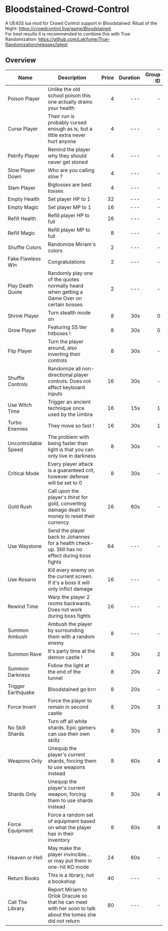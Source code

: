 # Bloodstained-Crowd-Control
A UE4SS lua mod for Crowd Control support in Bloodstained: Ritual of the Night: https://crowdcontrol.live/game/Bloodstained  
For best results it is recommended to combine this with True Randomization: https://github.com/Lakifume/True-Randomization/releases/latest

## Overview

| Name                 | Description                                                                                                       | Price | Duration | Group ID |
| -------------------- | ----------------------------------------------------------------------------------------------------------------- | ----: | -------: | -------: |
| Poison Player        | Unlike the old school poison this one actually drains your health                                                 | 4     | ---      | -        |
| Curse Player         | Their run is probably cursed enough as is, but a little extra never hurt anyone                                   | 4     | ---      | -        |
| Petrify Player       | Remind the player why they should never get stoned                                                                | 4     | ---      | -        |
| Slow Player Down     | Who are you calling slow ?                                                                                        | 4     | ---      | -        |
| Slam Player          | Bigtosses are best tosses                                                                                         | 4     | ---      | -        |
| Empty Health         | Set player HP to 1                                                                                                | 32    | ---      | -        |
| Empty Magic          | Set player MP to 1                                                                                                | 16    | ---      | -        |
| Refill Health        | Refill player HP to full                                                                                          | 16    | ---      | -        |
| Refill Magic         | Refill player MP to full                                                                                          | 8     | ---      | -        |
| Shuffle Colors       | Randomize Miriam's colors                                                                                         | 2     | ---      | -        |
| Fake Flawless Win    | Congratulations                                                                                                   | 2     | ---      | -        |
| Play Death Quote     | Randomly play one of the quotes normally heard when getting a Game Over on certain bosses                         | 2     | ---      | -        |
| Shrink Player        | Turn stealth mode on                                                                                              | 8     | 30s      | 0        |
| Grow Player          | Featuring SS tier hitboxes !                                                                                      | 8     | 30s      | 0        |
| Flip Player          | Turn the player around, also inverting their controls                                                             | 8     | 30s      | -        |
| Shuffle Controls     | Randomize all non-directional player controls. Does not affect keyboard inputs                                    | 16    | 30s      | -        |
| Use Witch Time       | Trigger an ancient technique once used by the Umbra                                                               | 16    | 15s      | 1        |
| Turbo Enemies        | They move so fast !                                                                                               | 16    | 30s      | 1        |
| Uncontrollable Speed | The problem with being faster than light is that you can only live in darkness                                    | 8     | 30s      | -        |
| Critical Mode        | Every player attack is a guaranteed crit, however defense will be set to 0                                        | 8     | 30s      | -        |
| Gold Rush            | Call upon the player's thirst for gold, converting damage dealt to money to reset their currency                  | 16    | 60s      | -        |
| Use Waystone         | Send the player back to Johannes for a health check-up. Still has no effect during boss fights                    | 64    | ---      | -        |
| Use Rosario          | Kill every enemy on the current screen. If it's a boss it will only inflict damage                                | 16    | ---      | -        |
| Rewind Time          | Warp the player 2 rooms backwards. Does not work during boss fights                                               | 16    | ---      | -        |
| Summon Ambush        | Ambush the player by surrounding them with a random enemy                                                         | 8     | ---      | -        |
| Summon Rave          | It's party time at the demon castle !                                                                             | 8     | 30s      | 2        |
| Summon Darkness      | Follow the light at the end of the tunnel                                                                         | 8     | 20s      | 2        |
| Trigger Earthquake   | Bloodstained go brrr                                                                                              | 8     | 20s      | -        |
| Force Invert         | Force the player to remain in second castle                                                                       | 8     | 20s      | 3        |
| No Skill Shards      | Turn off all white shards. Epic gamers can use their own skillz                                                   | 8     | 30s      | 3        |
| Weapons Only         | Unequip the player's current shards, forcing them to use weapons instead                                          | 8     | 60s      | 4        |
| Shards Only          | Unequip the player's current weapon, forcing them to use shards instead                                           | 8     | 30s      | 4        |
| Force Equipment      | Force a random set of equipment based on what the player has in their inventory                                   | 8     | 60s      | 4        |
| Heaven or Hell       | May make the player invincible… or may put them in one-hit KO mode                                                | 24    | 60s      | -        |
| Return Books         | This is a library, not a bookshop                                                                                 | 40    | ---      | -        |
| Call The Library     | Report Miriam to Orlok Dracule so that he can meet with her soon to talk about the tomes she did not return       | 80    | ---      | -        |
